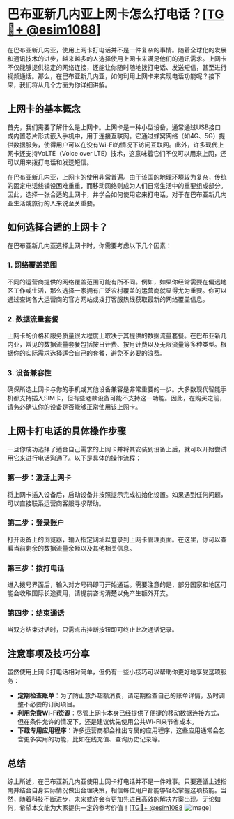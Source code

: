 # 巴布亚新几内亚上网卡怎么打电话？[[TG💪+ @esim1088](https://t.me/s/esim1088)]

在巴布亚新几内亚，使用上网卡打电话并不是一件复杂的事情。随着全球化的发展和通讯技术的进步，越来越多的人选择使用上网卡来满足他们的通讯需求。上网卡不仅能够提供稳定的网络连接，还能让你随时随地拨打电话、发送短信，甚至进行视频通话。那么，在巴布亚新几内亚，如何利用上网卡来实现电话功能呢？接下来，我们将从几个方面为你详细讲解。

## 上网卡的基本概念

首先，我们需要了解什么是上网卡。上网卡是一种小型设备，通常通过USB接口或内置芯片形式嵌入手机中，用于连接互联网。它通过蜂窝网络（如4G、5G）提供数据服务，使得用户可以在没有Wi-Fi的情况下访问互联网。此外，许多现代上网卡还支持VoLTE（Voice over LTE）技术，这意味着它们不仅可以用来上网，还可以用来拨打电话和发送短信。

在巴布亚新几内亚，上网卡的使用非常普遍。由于该国的地理环境较为复杂，传统的固定电话线铺设困难重重，而移动网络则成为人们日常生活中的重要组成部分。因此，选择一张合适的上网卡，并学会如何使用它来打电话，对于在巴布亚新几内亚生活或旅行的人来说至关重要。

## 如何选择合适的上网卡？

在巴布亚新几内亚选择上网卡时，你需要考虑以下几个因素：

### 1. 网络覆盖范围

不同的运营商提供的网络覆盖范围可能有所不同。例如，如果你经常需要在偏远地区工作或生活，那么选择一家拥有广泛农村覆盖的运营商就显得尤为重要。你可以通过查询各大运营商的官方网站或拨打客服热线获取最新的网络覆盖信息。

### 2. 数据流量套餐

上网卡的价格和服务质量很大程度上取决于其提供的数据流量套餐。在巴布亚新几内亚，常见的数据流量套餐包括按日计费、按月计费以及无限流量等多种类型。根据你的实际需求选择适合自己的套餐，避免不必要的浪费。

### 3. 设备兼容性

确保所选上网卡与你的手机或其他设备兼容是非常重要的一步。大多数现代智能手机都支持插入SIM卡，但有些老款设备可能不支持这一功能。因此，在购买之前，请务必确认你的设备是否能够正常使用该上网卡。

## 上网卡打电话的具体操作步骤

一旦你成功选择了适合自己需求的上网卡并将其安装到设备上后，就可以开始尝试用它来进行电话沟通了。以下是具体的操作流程：

### 第一步：激活上网卡

将上网卡插入设备后，启动设备并按照提示完成初始化设置。如果遇到任何问题，可以直接联系运营商客服寻求帮助。

### 第二步：登录账户

打开设备上的浏览器，输入指定网址以登录到上网卡管理页面。在这里，你可以查看当前剩余的数据流量余额以及其他相关信息。

### 第三步：拨打电话

进入拨号界面后，输入对方号码即可开始通话。需要注意的是，部分国家和地区可能会收取国际长途费用，请提前咨询清楚以免产生额外开支。

### 第四步：结束通话

当双方结束对话时，只需点击挂断按钮即可终止此次通话记录。

## 注意事项及技巧分享

虽然使用上网卡打电话相对简单，但仍有一些小技巧可以帮助你更好地享受这项服务：

- **定期检查账单**：为了防止意外超额消费，请定期检查自己的账单详情，及时调整不必要的订阅项目。
- **利用免费Wi-Fi资源**：尽管上网卡本身已经提供了便捷的移动数据连接方式，但在条件允许的情况下，还是建议优先使用公共Wi-Fi来节省成本。
- **下载专用应用程序**：许多运营商都会推出专属的应用程序，这些应用通常会包含更多实用的功能，比如在线充值、查询历史记录等。

## 总结

综上所述，在巴布亚新几内亚使用上网卡打电话并不是一件难事。只要遵循上述指南并结合自身实际情况做出合理决策，相信每位用户都能够轻松掌握这项技能。当然，随着科技不断进步，未来或许会有更加先进且高效的解决方案出现。无论如何，希望本文能为大家提供一定的参考价值！[[TG💪+ @esim1088](https://t.me/s/esim1088) ![Image](https://i.postimg.cc/4NQfJmqS/Snipaste-2025-05-13-00-14-12.png)]
